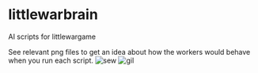 # littlewarbrain
AI scripts for littlewargame

See relevant png files to get an idea about how the workers would behave when you run each script.
![sew](https://raw.github.com/benersuay/littewarbrain/blob/master/stalker.png "Stalking Enemy Workers. Not so smart.")
![gil](https://raw.github.com/benersuay/littewarbrain/blob/master/getInLine.png "All My Workers! Get In Line!")
